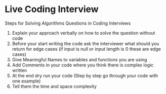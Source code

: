 # Live Coding Interview

Steps for Solving Algorithms Questions in Coding Interviews

1.  Explain your approach verbally on how to solve the question without code 
2.  Before your start writing the code ask the interviewer what should you return for edge cases (if input is null or input length is 0 these are edge cases)
3.  Give Meaningful Names to variables and functions you are using 
4.  Add Comments in your code where you think there is complex logic written 
5.  At the end dry run your code (Step by step go through your code with one example)
6.  Tell them the time and space complexity 
